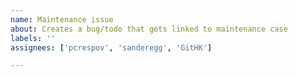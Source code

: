 ```yaml
---
name: Maintenance issue
about: Creates a bug/todo that gets linked to maintenance case
labels: ''
assignees: ['pcrespov', 'sanderegg', 'GitHK']

---
```


